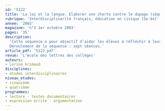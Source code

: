 ```yaml
---
id: '5122'
title: 'La loi et la langue. Élaborer une charte contre le dopage (séquence)'
rubrique: 'Interdisciplinarité français, éducation en civique [5e-4e]'
annee: '2003'
magazine: 'n°3 1er octobre 2003'
pages: '35'
description: 
  'Cette séquence a pour objectif d’aider les élèves à réfléchir à leur rapport à la société, à ses lois et à ses règles et, évidemment, à leur transgression, en se penchant sur les concepts citoyens et sportifs de règle, de règlement et de loi, au regard d’un sujet toujours réactualisé : le dopage et la triche, en y intégrant une dimension préventive.
  Déroulement de la séquence : sept séances.'
article_pdf: '5122.pdf'
revue: 'L’école des lettres des collèges'
auteurs:
- Lorine Grimaud
disciplines:
- études interdisciplinaires
niveau_etudes:
- cinquième
- quatrième
programmes:
- lecture - textes documentaires
- expression écrite - argumentation
---
```

